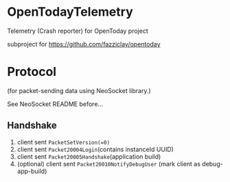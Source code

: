 # OpenTodayTelemetry
Telemetry (Crash reporter) for OpenToday project

subproject for https://github.com/fazziclay/opentoday


# Protocol
(for packet-sending data using NeoSocket library.)

See NeoSocket README before...

## Handshake
1. client sent `PacketSetVersion(=0)`
2. client sent `Packet20004Login`(contains instanceId UUID)
3. client sent `Packet20005Handshake`(application build)
4. (optional) client sent `Packet20010NotifyDebugUser` (mark client as debug-app-build)